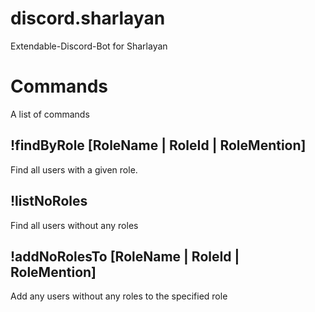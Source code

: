 # discord.sharlayan
Extendable-Discord-Bot for Sharlayan

# Commands

A list of commands

## !findByRole [RoleName | RoleId | RoleMention]
Find all users with a given role.

## !listNoRoles
Find all users without any roles

## !addNoRolesTo [RoleName | RoleId | RoleMention]
Add any users without any roles to the specified role
